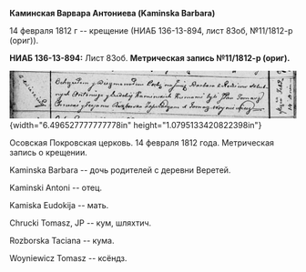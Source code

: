 **Каминская Варвара Антониева (Kaminska Barbara)**

14 февраля 1812 г -- крещение (НИАБ 136-13-894, лист 83об, №11/1812-р
(ориг)).

**НИАБ 136-13-894:** Лист 83об. **Метрическая запись №11/1812-р
(ориг).**

![](./media/e15ab793f836592a105d51f21007d4b56abb2a0c.png){width="6.496527777777778in"
height="1.0795133420822398in"}

Осовская Покровская церковь. 14 февраля 1812 года. Метрическая запись о
крещении.

Kaminska Barbara -- дочь родителей с деревни Веретей.

Kaminski Antoni -- отец.

Kamiska Eudokija -- мать.

Chrucki Tomasz, JP -- кум, шляхтич.

Rozborska Taciana -- кума.

Woyniewicz Tomasz -- ксёндз.
